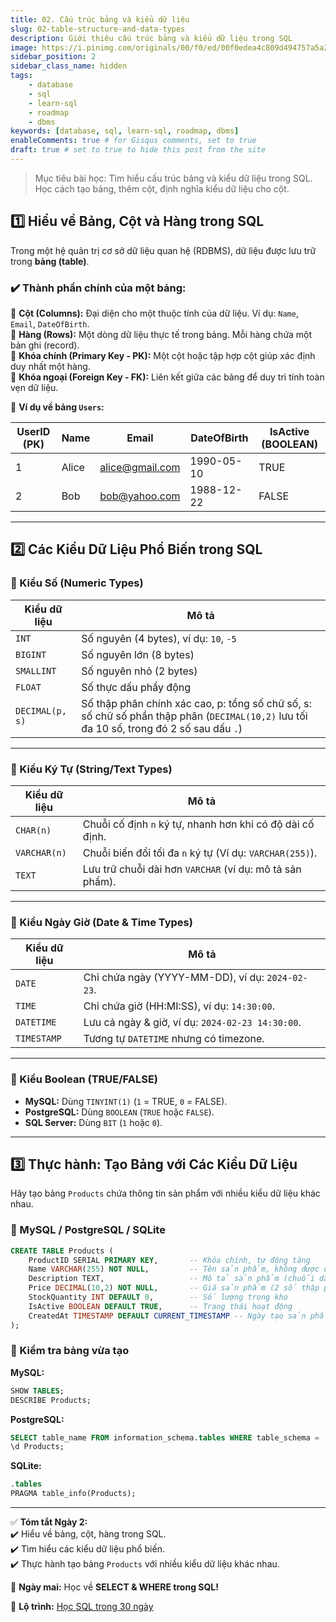 ```yaml
---
title: 02. Cấu trúc bảng và kiểu dữ liệu
slug: 02-table-structure-and-data-types
description: Giới thiệu cấu trúc bảng và kiểu dữ liệu trong SQL
image: https://i.pinimg.com/originals/00/f0/ed/00f0edea4c809d494757a5a251291cfe.jpg
sidebar_position: 2
sidebar_class_name: hidden
tags:
    - database
    - sql
    - learn-sql
    - roadmap
    - dbms
keywords: [database, sql, learn-sql, roadmap, dbms]
enableComments: true # for Gisqus comments, set to true
draft: true # set to true to hide this post from the site
---
```


> Mục tiêu bài học: Tìm hiểu cấu trúc bảng và kiểu dữ liệu trong SQL. Học cách tạo bảng, thêm cột, định nghĩa kiểu dữ liệu cho cột.

## **1️⃣ Hiểu về Bảng, Cột và Hàng trong SQL**  
Trong một hệ quản trị cơ sở dữ liệu quan hệ (RDBMS), dữ liệu được lưu trữ trong **bảng (table)**.  

### **✔️ Thành phần chính của một bảng:**  
📌 **Cột (Columns):** Đại diện cho một thuộc tính của dữ liệu. Ví dụ: `Name`, `Email`, `DateOfBirth`.  
📌 **Hàng (Rows):** Một dòng dữ liệu thực tế trong bảng. Mỗi hàng chứa một bản ghi (record).  
📌 **Khóa chính (Primary Key - PK):** Một cột hoặc tập hợp cột giúp xác định duy nhất một hàng.  
📌 **Khóa ngoại (Foreign Key - FK):** Liên kết giữa các bảng để duy trì tính toàn vẹn dữ liệu.  

📌 **Ví dụ về bảng `Users`:**  

| UserID (PK) | Name    | Email            | DateOfBirth | IsActive (BOOLEAN) |
|-------------|---------|------------------|-------------|--------------------|
| 1           | Alice   | alice@gmail.com  | 1990-05-10  | TRUE               |
| 2           | Bob     | bob@yahoo.com    | 1988-12-22  | FALSE              |

---

## **2️⃣ Các Kiểu Dữ Liệu Phổ Biến trong SQL**  
### **🔹 Kiểu Số (Numeric Types)**  
| Kiểu dữ liệu    | Mô tả                                  |
|-----------------|----------------------------------------|
| `INT`           | Số nguyên (4 bytes), ví dụ: `10`, `-5` |
| `BIGINT`        | Số nguyên lớn (8 bytes)                |
| `SMALLINT`      | Số nguyên nhỏ (2 bytes)                |
| `FLOAT`         | Số thực dấu phẩy động                  |
| `DECIMAL(p, s)` | Số thập phân chính xác cao, p: tổng số chữ số, s: số chữ số phần thập phân (`DECIMAL(10,2)` lưu tối đa 10 số, trong đó 2 số sau dấu `.`) |

---

### **🔹 Kiểu Ký Tự (String/Text Types)**  
| Kiểu dữ liệu | Mô tả                                                     |
|--------------|-----------------------------------------------------------|
| `CHAR(n)`    | Chuỗi cố định `n` ký tự, nhanh hơn khi có độ dài cố định. |
| `VARCHAR(n)` | Chuỗi biến đổi tối đa `n` ký tự (Ví dụ: `VARCHAR(255)`).  |
| `TEXT`       | Lưu trữ chuỗi dài hơn `VARCHAR` (ví dụ: mô tả sản phẩm).  |

---

### **🔹 Kiểu Ngày Giờ (Date & Time Types)**  
| Kiểu dữ liệu | Mô tả                                            |
|--------------|--------------------------------------------------|
| `DATE`       | Chỉ chứa ngày (YYYY-MM-DD), ví dụ: `2024-02-23`. |
| `TIME`       | Chỉ chứa giờ (HH:MI:SS), ví dụ: `14:30:00`.      |
| `DATETIME`   | Lưu cả ngày & giờ, ví dụ: `2024-02-23 14:30:00`. |
| `TIMESTAMP`  | Tương tự `DATETIME` nhưng có timezone.           |

---

### **🔹 Kiểu Boolean (TRUE/FALSE)**  
- **MySQL:** Dùng `TINYINT(1)` (`1` = TRUE, `0` = FALSE).  
- **PostgreSQL:** Dùng `BOOLEAN` (`TRUE` hoặc `FALSE`).  
- **SQL Server:** Dùng `BIT` (`1` hoặc `0`).  

---

## **3️⃣ Thực hành: Tạo Bảng với Các Kiểu Dữ Liệu**  
Hãy tạo bảng `Products` chứa thông tin sản phẩm với nhiều kiểu dữ liệu khác nhau.  

### **📌 MySQL / PostgreSQL / SQLite**  
```sql
CREATE TABLE Products (
    ProductID SERIAL PRIMARY KEY,       -- Khóa chính, tự động tăng
    Name VARCHAR(255) NOT NULL,         -- Tên sản phẩm, không được để trống
    Description TEXT,                   -- Mô tả sản phẩm (chuỗi dài)
    Price DECIMAL(10,2) NOT NULL,       -- Giá sản phẩm (2 số thập phân)
    StockQuantity INT DEFAULT 0,        -- Số lượng trong kho
    IsActive BOOLEAN DEFAULT TRUE,      -- Trạng thái hoạt động
    CreatedAt TIMESTAMP DEFAULT CURRENT_TIMESTAMP -- Ngày tạo sản phẩm
);
```

### **📌 Kiểm tra bảng vừa tạo**  
**MySQL:**  
```sql
SHOW TABLES;  
DESCRIBE Products;
```
**PostgreSQL:**  
```sql
SELECT table_name FROM information_schema.tables WHERE table_schema = 'public';  
\d Products;
```
**SQLite:**  
```sql
.tables
PRAGMA table_info(Products);
```

---

✅ **Tóm tắt Ngày 2:**  
✔️ Hiểu về bảng, cột, hàng trong SQL.  
✔️ Tìm hiểu các kiểu dữ liệu phổ biến.  
✔️ Thực hành tạo bảng `Products` với nhiều kiểu dữ liệu khác nhau.  

🚀 **Ngày mai:** Học về **SELECT & WHERE trong SQL!**

📌 **Lộ trình:** [Học SQL trong 30 ngày](00.%2030-Day%20SQL%20Learning%20Roadmap.md)